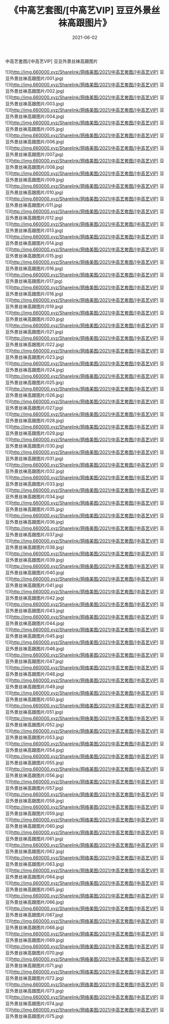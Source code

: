 ﻿---
layout: post
title:  《中高艺套图/[中高艺VIP] 豆豆外景丝袜高跟图片》
date:   2021-06-02
img: http://img.660000.xyz/Sharelink/网络美图/2021/中高艺套图/[中高艺VIP] 豆豆外景丝袜高跟图片/000.jpg
categories: [美女, 清纯, 唯美]
---

中高艺套图/[中高艺VIP] 豆豆外景丝袜高跟图片

 ![](http://img.660000.xyz/Sharelink/网络美图/2021/中高艺套图/[中高艺VIP] 豆豆外景丝袜高跟图片/001.jpg) <br>![](http://img.660000.xyz/Sharelink/网络美图/2021/中高艺套图/[中高艺VIP] 豆豆外景丝袜高跟图片/002.jpg) <br>![](http://img.660000.xyz/Sharelink/网络美图/2021/中高艺套图/[中高艺VIP] 豆豆外景丝袜高跟图片/003.jpg) <br>![](http://img.660000.xyz/Sharelink/网络美图/2021/中高艺套图/[中高艺VIP] 豆豆外景丝袜高跟图片/004.jpg) <br>![](http://img.660000.xyz/Sharelink/网络美图/2021/中高艺套图/[中高艺VIP] 豆豆外景丝袜高跟图片/005.jpg) <br>![](http://img.660000.xyz/Sharelink/网络美图/2021/中高艺套图/[中高艺VIP] 豆豆外景丝袜高跟图片/006.jpg) <br>![](http://img.660000.xyz/Sharelink/网络美图/2021/中高艺套图/[中高艺VIP] 豆豆外景丝袜高跟图片/007.jpg) <br>![](http://img.660000.xyz/Sharelink/网络美图/2021/中高艺套图/[中高艺VIP] 豆豆外景丝袜高跟图片/008.jpg) <br>![](http://img.660000.xyz/Sharelink/网络美图/2021/中高艺套图/[中高艺VIP] 豆豆外景丝袜高跟图片/009.jpg) <br>![](http://img.660000.xyz/Sharelink/网络美图/2021/中高艺套图/[中高艺VIP] 豆豆外景丝袜高跟图片/010.jpg) <br>![](http://img.660000.xyz/Sharelink/网络美图/2021/中高艺套图/[中高艺VIP] 豆豆外景丝袜高跟图片/011.jpg) <br>![](http://img.660000.xyz/Sharelink/网络美图/2021/中高艺套图/[中高艺VIP] 豆豆外景丝袜高跟图片/012.jpg) <br>![](http://img.660000.xyz/Sharelink/网络美图/2021/中高艺套图/[中高艺VIP] 豆豆外景丝袜高跟图片/013.jpg) <br>![](http://img.660000.xyz/Sharelink/网络美图/2021/中高艺套图/[中高艺VIP] 豆豆外景丝袜高跟图片/014.jpg) <br>![](http://img.660000.xyz/Sharelink/网络美图/2021/中高艺套图/[中高艺VIP] 豆豆外景丝袜高跟图片/015.jpg) <br>![](http://img.660000.xyz/Sharelink/网络美图/2021/中高艺套图/[中高艺VIP] 豆豆外景丝袜高跟图片/016.jpg) <br>![](http://img.660000.xyz/Sharelink/网络美图/2021/中高艺套图/[中高艺VIP] 豆豆外景丝袜高跟图片/017.jpg) <br>![](http://img.660000.xyz/Sharelink/网络美图/2021/中高艺套图/[中高艺VIP] 豆豆外景丝袜高跟图片/018.jpg) <br>![](http://img.660000.xyz/Sharelink/网络美图/2021/中高艺套图/[中高艺VIP] 豆豆外景丝袜高跟图片/019.jpg) <br>![](http://img.660000.xyz/Sharelink/网络美图/2021/中高艺套图/[中高艺VIP] 豆豆外景丝袜高跟图片/020.jpg) <br>![](http://img.660000.xyz/Sharelink/网络美图/2021/中高艺套图/[中高艺VIP] 豆豆外景丝袜高跟图片/021.jpg) <br>![](http://img.660000.xyz/Sharelink/网络美图/2021/中高艺套图/[中高艺VIP] 豆豆外景丝袜高跟图片/022.jpg) <br>![](http://img.660000.xyz/Sharelink/网络美图/2021/中高艺套图/[中高艺VIP] 豆豆外景丝袜高跟图片/023.jpg) <br>![](http://img.660000.xyz/Sharelink/网络美图/2021/中高艺套图/[中高艺VIP] 豆豆外景丝袜高跟图片/024.jpg) <br>![](http://img.660000.xyz/Sharelink/网络美图/2021/中高艺套图/[中高艺VIP] 豆豆外景丝袜高跟图片/025.jpg) <br>![](http://img.660000.xyz/Sharelink/网络美图/2021/中高艺套图/[中高艺VIP] 豆豆外景丝袜高跟图片/026.jpg) <br>![](http://img.660000.xyz/Sharelink/网络美图/2021/中高艺套图/[中高艺VIP] 豆豆外景丝袜高跟图片/027.jpg) <br>![](http://img.660000.xyz/Sharelink/网络美图/2021/中高艺套图/[中高艺VIP] 豆豆外景丝袜高跟图片/028.jpg) <br>![](http://img.660000.xyz/Sharelink/网络美图/2021/中高艺套图/[中高艺VIP] 豆豆外景丝袜高跟图片/029.jpg) <br>![](http://img.660000.xyz/Sharelink/网络美图/2021/中高艺套图/[中高艺VIP] 豆豆外景丝袜高跟图片/030.jpg) <br>![](http://img.660000.xyz/Sharelink/网络美图/2021/中高艺套图/[中高艺VIP] 豆豆外景丝袜高跟图片/031.jpg) <br>![](http://img.660000.xyz/Sharelink/网络美图/2021/中高艺套图/[中高艺VIP] 豆豆外景丝袜高跟图片/032.jpg) <br>![](http://img.660000.xyz/Sharelink/网络美图/2021/中高艺套图/[中高艺VIP] 豆豆外景丝袜高跟图片/033.jpg) <br>![](http://img.660000.xyz/Sharelink/网络美图/2021/中高艺套图/[中高艺VIP] 豆豆外景丝袜高跟图片/034.jpg) <br>![](http://img.660000.xyz/Sharelink/网络美图/2021/中高艺套图/[中高艺VIP] 豆豆外景丝袜高跟图片/035.jpg) <br>![](http://img.660000.xyz/Sharelink/网络美图/2021/中高艺套图/[中高艺VIP] 豆豆外景丝袜高跟图片/036.jpg) <br>![](http://img.660000.xyz/Sharelink/网络美图/2021/中高艺套图/[中高艺VIP] 豆豆外景丝袜高跟图片/037.jpg) <br>![](http://img.660000.xyz/Sharelink/网络美图/2021/中高艺套图/[中高艺VIP] 豆豆外景丝袜高跟图片/038.jpg) <br>![](http://img.660000.xyz/Sharelink/网络美图/2021/中高艺套图/[中高艺VIP] 豆豆外景丝袜高跟图片/039.jpg) <br>![](http://img.660000.xyz/Sharelink/网络美图/2021/中高艺套图/[中高艺VIP] 豆豆外景丝袜高跟图片/040.jpg) <br>![](http://img.660000.xyz/Sharelink/网络美图/2021/中高艺套图/[中高艺VIP] 豆豆外景丝袜高跟图片/041.jpg) <br>![](http://img.660000.xyz/Sharelink/网络美图/2021/中高艺套图/[中高艺VIP] 豆豆外景丝袜高跟图片/042.jpg) <br>![](http://img.660000.xyz/Sharelink/网络美图/2021/中高艺套图/[中高艺VIP] 豆豆外景丝袜高跟图片/043.jpg) <br>![](http://img.660000.xyz/Sharelink/网络美图/2021/中高艺套图/[中高艺VIP] 豆豆外景丝袜高跟图片/044.jpg) <br>![](http://img.660000.xyz/Sharelink/网络美图/2021/中高艺套图/[中高艺VIP] 豆豆外景丝袜高跟图片/045.jpg) <br>![](http://img.660000.xyz/Sharelink/网络美图/2021/中高艺套图/[中高艺VIP] 豆豆外景丝袜高跟图片/046.jpg) <br>![](http://img.660000.xyz/Sharelink/网络美图/2021/中高艺套图/[中高艺VIP] 豆豆外景丝袜高跟图片/047.jpg) <br>![](http://img.660000.xyz/Sharelink/网络美图/2021/中高艺套图/[中高艺VIP] 豆豆外景丝袜高跟图片/048.jpg) <br>![](http://img.660000.xyz/Sharelink/网络美图/2021/中高艺套图/[中高艺VIP] 豆豆外景丝袜高跟图片/049.jpg) <br>![](http://img.660000.xyz/Sharelink/网络美图/2021/中高艺套图/[中高艺VIP] 豆豆外景丝袜高跟图片/050.jpg) <br>![](http://img.660000.xyz/Sharelink/网络美图/2021/中高艺套图/[中高艺VIP] 豆豆外景丝袜高跟图片/051.jpg) <br>![](http://img.660000.xyz/Sharelink/网络美图/2021/中高艺套图/[中高艺VIP] 豆豆外景丝袜高跟图片/052.jpg) <br>![](http://img.660000.xyz/Sharelink/网络美图/2021/中高艺套图/[中高艺VIP] 豆豆外景丝袜高跟图片/053.jpg) <br>![](http://img.660000.xyz/Sharelink/网络美图/2021/中高艺套图/[中高艺VIP] 豆豆外景丝袜高跟图片/054.jpg) <br>![](http://img.660000.xyz/Sharelink/网络美图/2021/中高艺套图/[中高艺VIP] 豆豆外景丝袜高跟图片/055.jpg) <br>![](http://img.660000.xyz/Sharelink/网络美图/2021/中高艺套图/[中高艺VIP] 豆豆外景丝袜高跟图片/056.jpg) <br>![](http://img.660000.xyz/Sharelink/网络美图/2021/中高艺套图/[中高艺VIP] 豆豆外景丝袜高跟图片/057.jpg) <br>![](http://img.660000.xyz/Sharelink/网络美图/2021/中高艺套图/[中高艺VIP] 豆豆外景丝袜高跟图片/058.jpg) <br>![](http://img.660000.xyz/Sharelink/网络美图/2021/中高艺套图/[中高艺VIP] 豆豆外景丝袜高跟图片/059.jpg) <br>![](http://img.660000.xyz/Sharelink/网络美图/2021/中高艺套图/[中高艺VIP] 豆豆外景丝袜高跟图片/060.jpg) <br>![](http://img.660000.xyz/Sharelink/网络美图/2021/中高艺套图/[中高艺VIP] 豆豆外景丝袜高跟图片/061.jpg) <br>![](http://img.660000.xyz/Sharelink/网络美图/2021/中高艺套图/[中高艺VIP] 豆豆外景丝袜高跟图片/062.jpg) <br>![](http://img.660000.xyz/Sharelink/网络美图/2021/中高艺套图/[中高艺VIP] 豆豆外景丝袜高跟图片/063.jpg) <br>![](http://img.660000.xyz/Sharelink/网络美图/2021/中高艺套图/[中高艺VIP] 豆豆外景丝袜高跟图片/064.jpg) <br>![](http://img.660000.xyz/Sharelink/网络美图/2021/中高艺套图/[中高艺VIP] 豆豆外景丝袜高跟图片/065.jpg) <br>![](http://img.660000.xyz/Sharelink/网络美图/2021/中高艺套图/[中高艺VIP] 豆豆外景丝袜高跟图片/066.jpg) <br>![](http://img.660000.xyz/Sharelink/网络美图/2021/中高艺套图/[中高艺VIP] 豆豆外景丝袜高跟图片/067.jpg) <br>![](http://img.660000.xyz/Sharelink/网络美图/2021/中高艺套图/[中高艺VIP] 豆豆外景丝袜高跟图片/068.jpg) <br>![](http://img.660000.xyz/Sharelink/网络美图/2021/中高艺套图/[中高艺VIP] 豆豆外景丝袜高跟图片/069.jpg) <br>![](http://img.660000.xyz/Sharelink/网络美图/2021/中高艺套图/[中高艺VIP] 豆豆外景丝袜高跟图片/070.jpg) <br>![](http://img.660000.xyz/Sharelink/网络美图/2021/中高艺套图/[中高艺VIP] 豆豆外景丝袜高跟图片/071.jpg) <br>![](http://img.660000.xyz/Sharelink/网络美图/2021/中高艺套图/[中高艺VIP] 豆豆外景丝袜高跟图片/072.jpg) <br>![](http://img.660000.xyz/Sharelink/网络美图/2021/中高艺套图/[中高艺VIP] 豆豆外景丝袜高跟图片/073.jpg) <br>![](http://img.660000.xyz/Sharelink/网络美图/2021/中高艺套图/[中高艺VIP] 豆豆外景丝袜高跟图片/074.jpg) <br>![](http://img.660000.xyz/Sharelink/网络美图/2021/中高艺套图/[中高艺VIP] 豆豆外景丝袜高跟图片/075.jpg) <br>